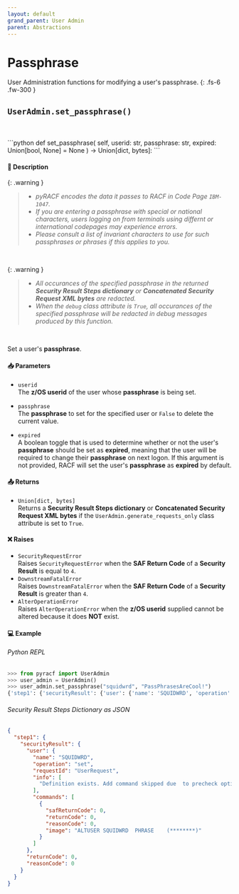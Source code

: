 ```yaml
---
layout: default
grand_parent: User Admin
parent: Abstractions
---
```


# Passphrase

User Administration functions for modifying a user's passphrase. 
{: .fs-6 .fw-300 }

## `UserAdmin.set_passphrase()`
<br>

<br>
```python
def set_passphrase(
    self,  userid: str, passphrase: str, expired: Union[bool, None] = None
) -> Union[dict, bytes]:
```

#### 📄 Description

{: .warning }
> * _pyRACF encodes the data it passes to RACF in Code Page `IBM-1047`._
> * _If you are entering a passphrase with special or national characters, users logging on from terminals using differnt or international codepages may experience errors._
> * _Please consult a list of invariant characters to use for such passphrases or phrases if this applies to you._

&nbsp;

{: .warning }
> * _All occurances of the specified passphrase in the returned **Security Result Steps dictionary** or **Concatenated Security Request XML bytes** are redacted._
> * _When the `debug` class attribute is `True`, all occurances of the specified passphrase will be redacted in debug messages produced by this function._

&nbsp;

Set a user's **passphrase**.

#### 📥 Parameters
* `userid`<br>
  The **z/OS userid** of the user whose **passphrase** is being set.

* `passphrase`<br>
  The **passphrase** to set for the specified user or `False` to delete the current value.

* `expired`<br>
  A boolean toggle that is used to determine whether or not the user's **passphrase** should be set as **expired**,  meaning that the user will be required to change their **passphrase** on next logon. If this argument is not provided, RACF will set the user's **passphrase** as **expired** by default.

#### 📤 Returns

* `Union[dict, bytes]`<br>
  Returns a **Security Result Steps dictionary** or **Concatenated Security Request XML bytes** if the `UserAdmin.generate_requests_only` class attribute is set to `True`.

#### ❌ Raises
* `SecurityRequestError`<br>
  Raises `SecurityRequestError` when the **SAF Return Code** of a **Security Result** is equal to `4`.
* `DownstreamFatalError`<br>
  Raises `DownstreamFatalError` when the **SAF Return Code** of a **Security Result** is greater than `4`.
* `AlterOperationError`<br>
  Raises `AlterOperationError` when the **z/OS userid** supplied cannot be altered because it does **NOT** exist.

#### 💻 Example

###### Python REPL
```python
>>> from pyracf import UserAdmin
>>> user_admin = UserAdmin()
>>> user_admin.set_passphrase("squidwrd", "PassPhrasesAreCool!")
{'step1': {'securityResult': {'user': {'name': 'SQUIDWRD', 'operation': 'set', 'requestId': 'UserRequest', 'info': ['Definition exists. Add command skipped due  to precheck option'], 'commands': [{'safReturnCode': 0, 'returnCode': 0, 'reasonCode': 0, 'image': 'ALTUSER SQUIDWRD  PHRASE    (********)'}]}, 'returnCode': 0, 'reasonCode': 0, 'runningUserid': 'testuser'}}}
```

###### Security Result Steps Dictionary as JSON
```json
{
  "step1": {
    "securityResult": {
      "user": {
        "name": "SQUIDWRD",
        "operation": "set",
        "requestId": "UserRequest",
        "info": [
          "Definition exists. Add command skipped due  to precheck option"
        ],
        "commands": [
          {
            "safReturnCode": 0,
            "returnCode": 0,
            "reasonCode": 0,
            "image": "ALTUSER SQUIDWRD  PHRASE    (********)"
          }
        ]
      },
      "returnCode": 0,
      "reasonCode": 0
    }
  }
}
```